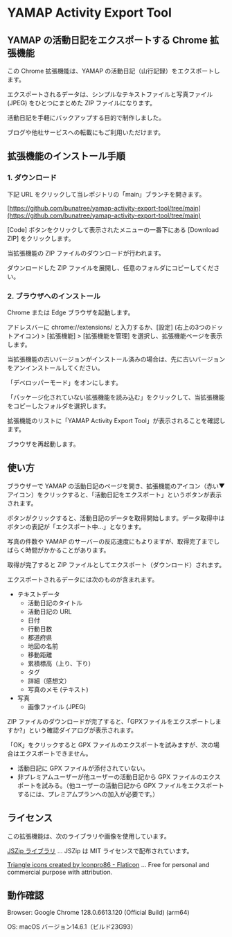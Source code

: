 # YAMAP Activity Export Tool
## YAMAP の活動日記をエクスポートする Chrome 拡張機能

この Chrome 拡張機能は、YAMAP の活動日記（山行記録）をエクスポートします。

エクスポートされるデータは、シンプルなテキストファイルと写真ファイル (JPEG) をひとつにまとめた ZIP ファイルになります。

活動日記を手軽にバックアップする目的で制作しました。

ブログや他社サービスへの転載にもご利用いただけます。

## 拡張機能のインストール手順

### 1. ダウンロード

下記 URL をクリックして当レポジトリの「main」ブランチを開きます。

[https://github.com/bunatree/yamap-activity-export-tool/tree/main](https://github.com/bunatree/yamap-activity-export-tool/tree/main)

[Code] ボタンをクリックして表示されたメニューの一番下にある [Download ZIP] をクリックします。

当拡張機能の ZIP ファイルのダウンロードが行われます。

ダウンロードした ZIP ファイルを展開し、任意のフォルダにコピーしてください。

### 2. ブラウザへのインストール

Chrome または Edge ブラウザを起動します。

アドレスバーに chrome://extensions/ と入力するか、[設定] (右上の3つのドットアイコン) > [拡張機能] > [拡張機能を管理] を選択し、拡張機能ページを表示します。

当拡張機能の古いバージョンがインストール済みの場合は、先に古いバージョンをアンインストールしてください。

「デベロッパーモード」をオンにします。

「パッケージ化されていない拡張機能を読み込む」をクリックして、当拡張機能をコピーしたフォルダを選択します。

拡張機能のリストに「YAMAP Activity Export Tool」が表示されることを確認します。

ブラウザを再起動します。

## 使い方

ブラウザーで YAMAP の活動日記のページを開き、拡張機能のアイコン（赤い▼アイコン）をクリックすると、「活動日記をエクスポート」というボタンが表示されます。

ボタンがクリックすると、活動日記のデータを取得開始します。データ取得中はボタンの表記が「エクスポート中...」となります。

写真の件数や YAMAP のサーバーの反応速度にもよりますが、取得完了までしばらく時間がかかることがあります。

取得が完了すると ZIP ファイルとしてエクスポート（ダウンロード）されます。

エクスポートされるデータには次のものが含まれます。

- テキストデータ
  - 活動日記のタイトル
  - 活動日記の URL
  - 日付
  - 行動日数
  - 都道府県
  - 地図の名前
  - 移動距離
  - 累積標高（上り、下り）
  - タグ
  - 詳細（感想文）
  - 写真のメモ (テキスト)
- 写真
  - 画像ファイル (JPEG)
  
ZIP ファイルのダウンロードが完了すると、「GPXファイルをエクスポートしますか?」という確認ダイアログが表示されます。

「OK」をクリックすると GPX ファイルのエクスポートを試みますが、次の場合はエクスポートできません。

- 活動日記に GPX ファイルが添付されていない。
- 非プレミアムユーザーが他ユーザーの活動日記から GPX ファイルのエクスポートを試みる。（他ユーザーの活動日記から GPX ファイルをエクスポートするには、プレミアムプランへの加入が必要です。）

## ライセンス

この拡張機能は、次のライブラリや画像を使用しています。

[JSZip ライブラリ](https://stuk.github.io/jszip/ "JSZip") … JSZip は MIT ライセンスで配布されています。

[Triangle icons created by Iconpro86 - Flaticon](https://www.flaticon.com/free-icons/triangle "triangle icons") … Free for personal and commercial purpose with attribution.

## 動作確認

Browser: Google Chrome 128.0.6613.120 (Official Build) (arm64)

OS: macOS バージョン14.6.1（ビルド23G93）

